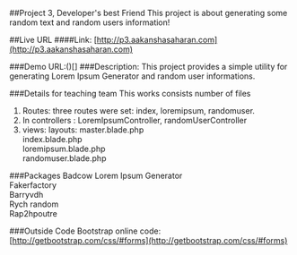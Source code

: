 ##Project 3, Developer's best Friend
This project is about generating some random text and random users information!


##Live URL
####Link: [http://p3.aakanshasaharan.com](http://p3.aakanshasaharan.com)

###Demo
URL:()[]
###Description:
This project provides a simple utility for generating Lorem Ipsum Generator and random user informations.



###Details for teaching team
This works consists number of files<br>
1. Routes: three routes were set: index, loremipsum, randomuser.<br>
2. In controllers : LoremIpsumController, randomUserController<br>
3. views: layouts:
master.blade.php<br>
          index.blade.php<br>
          loremipsum.blade.php<br>
          randomuser.blade.php<br>

###Packages
Badcow Lorem Ipsum Generator<br>
Fakerfactory<br>
Barryvdh<br>
Rych random<br>
Rap2hpoutre<br>

###Outside Code
Bootstrap online code:[http://getbootstrap.com/css/#forms](http://getbootstrap.com/css/#forms)
